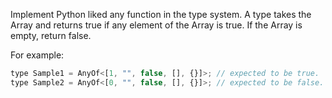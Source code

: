 Implement Python liked any function in the type system. A type takes the Array and returns true if any element of the Array is true. If the Array is empty, return false.

For example:

```javascript
type Sample1 = AnyOf<[1, "", false, [], {}]>; // expected to be true.
type Sample2 = AnyOf<[0, "", false, [], {}]>; // expected to be false.
```

